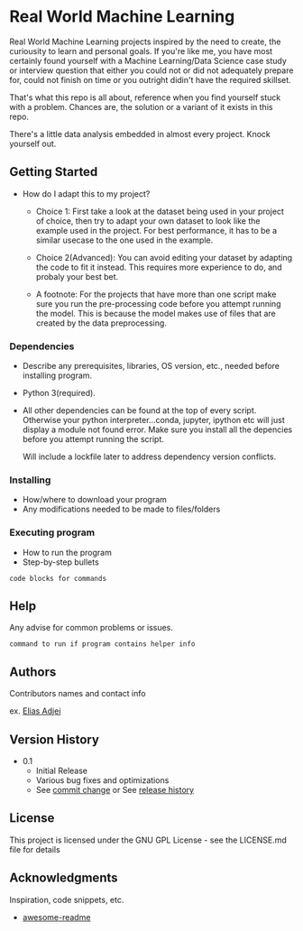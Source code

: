 # Real World Machine Learning

Real World Machine Learning projects inspired by the need to create, the curiousity to learn and personal goals.
If you're like me, you have most certainly found yourself with a Machine Learning/Data Science case study or interview
question that either you could not or did not adequately prepare for, could not finish on time or you outright didin't have the required skillset.

That's what this repo is all about, reference when you find yourself stuck with a problem.
Chances are, the solution or a variant of it exists in this repo.

There's a little data analysis embedded in almost every project.
Knock yourself out.


## Getting Started

* How do I adapt this to my project?

  * Choice 1:
    First take a look at the dataset being used in your project of choice, then try
    to adapt your own dataset to look like the example used in the project.
    For best performance, it has to be a similar usecase to the one used in the example.

  * Choice 2(Advanced):
    You can avoid editing your dataset by adapting the code to fit it instead.
    This requires more experience to do, and probaly your best bet.

  * A footnote:
    For the projects that have more than one script make sure you run the pre-processing code
    before you attempt running the model.
    This is because the model makes use of files that are created by the data preprocessing.

### Dependencies

* Describe any prerequisites, libraries, OS version, etc., needed before installing program.
* Python 3(required).
* All other dependencies can be found at the top of every script.
  Otherwise your python interpreter...conda, jupyter,
  ipython etc will just display a module not found error.
  Make sure you install all the depencies before you attempt running the script.

  Will include a lockfile later to address dependency version conflicts.


### Installing

* How/where to download your program
* Any modifications needed to be made to files/folders

### Executing program

* How to run the program
* Step-by-step bullets
```
code blocks for commands
```

## Help

Any advise for common problems or issues.
```
command to run if program contains helper info
```

## Authors

Contributors names and contact info

ex. [Elias Adjei](https://adjeielias90.github.io)

## Version History


* 0.1
    * Initial Release
    * Various bug fixes and optimizations
    * See [commit change]() or See [release history]()


## License

This project is licensed under the GNU GPL License - see the LICENSE.md file for details

## Acknowledgments

Inspiration, code snippets, etc.
* [awesome-readme](https://github.com/matiassingers/awesome-readme)